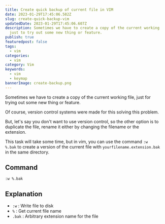 ```yaml
---
title: Create quick backup of current file in VIM
date: 2023-01-29T17:45:06.582Z
slug: create-quick-backup-vim
updatedDate: 2023-01-29T17:45:06.607Z
description: Sometimes we have to create a copy of the current working file,
  just to try out some new thing or feature.
publish: true
featuredpost: false
tags:
  - vim
categories:
  - vim
category: Vim
keywords:
  - vim
  - keymap
bannerImage: create-backup.png
---
```


Sometimes we have to create a copy of the current working file, just for trying out some new thing or feature.

Of course, version control systems were made for this solving this problem.

But, let's say you don't want to use version control, so the other option is to duplicate the file, rename it either by changing the filename or the extension.

This task will take some time, but in vim, you can use the command `:w %.bak` to create a version of the current file with `yourfilename.extension.bak` in the same directory.

## Command

```vim
:w %.bak
```

## Explanation

- `:w` : Write file to disk
- `%` : Get current file name
- `.bak` : Arbitrary extension name for the file